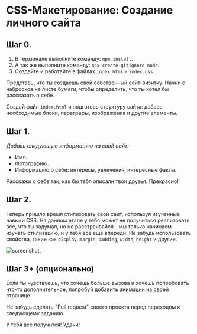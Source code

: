 # CSS-Макетирование: Создание личного сайта

## Шаг 0.

1. В терминале выполните команду: `npm install`.
2. А так же выполните команду: `npx create-gitignore node`.
3. Создайте и работайте в файлах `index.html` и `index.css`.

Представь, что ты создаешь свой собственный сайт-визитку. Начни с набросков на листе бумаги, чтобы определить, что ты хотел бы рассказать о себе.

Создай файл `index.html` и подготовь структуру сайта: добавь необходимые блоки, параграфы, изображения и другие элементы.

## Шаг 1.

_Добавь следующую информацию на свой сайт:_

- Имя.
- Фотографию.
- Информацию о себе: интересы, увлечения, интересные факты.

Расскажи о себе так, как бы тебя описали твои друзья. Прекрасно!

## Шаг 2.

Теперь пришло время стилизовать свой сайт, используя изученные навыки CSS.
На данном этапе у тебя может не получиться реализовать все, что ты задумал, но не расстраивайся - мы только начинаем изучать стилизацию, и у тебя все еще впереди.
Не забудь использовать свойства, такие как `display`, `margin`, `padding`, `width`, `height` и другие.

![screenshot](readme-asset/example.gif).

## Шаг 3\* (опционально)

Если ты чувствуешь, что хочешь больше вызова и хочешь попробовать что-то дополнительное, попробуй добавить [анимации](https://www.w3schools.com/css/css3_animations.asp) на своей странице.

Не забудь сделать "Pull request" своего проекта перед переходом к следующему заданию.

У тебя все получится! Удачи!

